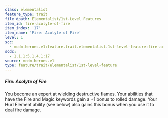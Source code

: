 ```yaml
---
class: elementalist
feature_type: trait
file_dpath: Elementalist/1st-Level Features
item_id: fire-acolyte-of-fire
item_index: '17'
item_name: 'Fire: Acolyte of Fire'
level: 1
scc:
  - mcdm.heroes.v1:feature.trait.elementalist.1st-level-feature:fire-acolyte-of-fire
scdc:
  - 1.1.1:5.1.4.1:17
source: mcdm.heroes.v1
type: feature/trait/elementalist/1st-level-feature
---
```


##### Fire: Acolyte of Fire

You become an expert at wielding destructive flames. Your abilities that have the Fire and Magic keywords gain a +1 bonus to rolled damage. Your Hurl Element ability (see below) also gains this bonus when you use it to deal fire damage.
